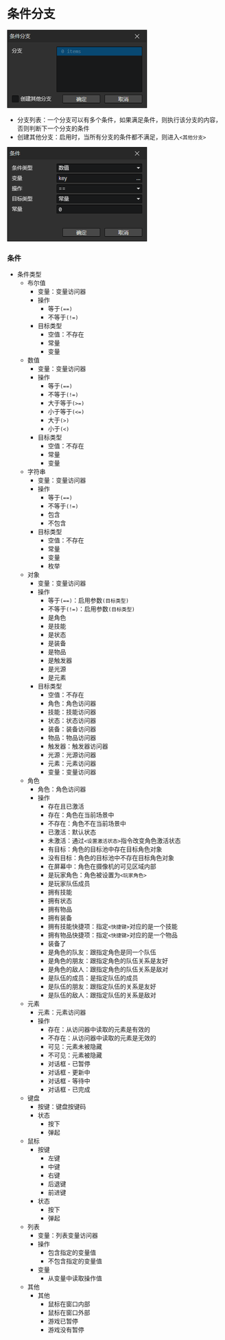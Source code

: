 # 条件分支

![](img/if-1.png)

- 分支列表：一个分支可以有多个条件，如果满足条件，则执行该分支的内容，否则判断下一个分支的条件
- 创建其他分支：启用时，当所有分支的条件都不满足，则进入`<其他分支>`

![](img/if-2.png)

### 条件

- 条件类型
  - 布尔值
    - 变量：变量访问器
    - 操作
      - 等于`(==)`
      - 不等于`(!=)`
    - 目标类型
      - 空值：不存在
      - 常量
      - 变量
  - 数值
    - 变量：变量访问器
    - 操作
      - 等于`(==)`
      - 不等于`(!=)`
      - 大于等于`(>=)`
      - 小于等于`(<=)`
      - 大于`(>)`
      - 小于`(<)`
    - 目标类型
      - 空值：不存在
      - 常量
      - 变量
  - 字符串
    - 变量：变量访问器
    - 操作
      - 等于`(==)`
      - 不等于`(!=)`
      - 包含
      - 不包含
    - 目标类型
      - 空值：不存在
      - 常量
      - 变量
      - 枚举
  - 对象
    - 变量：变量访问器
    - 操作
      - 等于`(==)`：启用参数`(目标类型)`
      - 不等于`(!=)`：启用参数`(目标类型)`
      - 是角色
      - 是技能
      - 是状态
      - 是装备
      - 是物品
      - 是触发器
      - 是光源
      - 是元素
    - 目标类型
      - 空值：不存在
      - 角色：角色访问器
      - 技能：技能访问器
      - 状态：状态访问器
      - 装备：装备访问器
      - 物品：物品访问器
      - 触发器：触发器访问器
      - 光源：光源访问器
      - 元素：元素访问器
      - 变量：变量访问器
  - 角色
    - 角色：角色访问器
    - 操作
      - 存在且已激活
      - 存在：角色在当前场景中
      - 不存在：角色不在当前场景中
      - 已激活：默认状态
      - 未激活：通过`<设置激活状态>`指令改变角色激活状态
      - 有目标：角色的目标池中存在目标角色对象
      - 没有目标：角色的目标池中不存在目标角色对象
      - 在屏幕中：角色在摄像机的可见区域内部
      - 是玩家角色：角色被设置为`<玩家角色>`
      - 是玩家队伍成员
      - 拥有技能
      - 拥有状态
      - 拥有物品
      - 拥有装备
      - 拥有技能快捷项：指定`<快捷键>`对应的是一个技能
      - 拥有物品快捷项：指定`<快捷键>`对应的是一个物品
      - 装备了
      - 是角色的队友：跟指定角色是同一个队伍
      - 是角色的朋友：跟指定角色的队伍关系是友好
      - 是角色的敌人：跟指定角色的队伍关系是敌对
      - 是队伍的成员：是指定队伍的成员
      - 是队伍的朋友：跟指定队伍的关系是友好
      - 是队伍的敌人：跟指定队伍的关系是敌对
  - 元素
    - 元素：元素访问器
    - 操作
      - 存在：从访问器中读取的元素是有效的
      - 不存在：从访问器中读取的元素是无效的
      - 可见：元素未被隐藏
      - 不可见：元素被隐藏
      - 对话框 - 已暂停
      - 对话框 - 更新中
      - 对话框 - 等待中
      - 对话框 - 已完成
  - 键盘
    - 按键：键盘按键码
    - 状态
      - 按下
      - 弹起
  - 鼠标
    - 按键
      - 左键
      - 中键
      - 右键
      - 后退键
      - 前进键
    - 状态
      - 按下
      - 弹起
  - 列表
    - 变量：列表变量访问器
    - 操作
      - 包含指定的变量值
      - 不包含指定的变量值
    - 变量
      - 从变量中读取操作值
  - 其他
    - 其他
      - 鼠标在窗口内部
      - 鼠标在窗口外部
      - 游戏已暂停
      - 游戏没有暂停